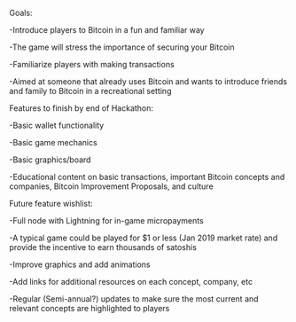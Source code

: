 Goals:

-Introduce players to Bitcoin in a fun and familiar way

-The game will stress the importance of securing your Bitcoin

-Familiarize players with making transactions

-Aimed at someone that already uses Bitcoin and wants to introduce friends and family to Bitcoin in a recreational setting


Features to finish by end of Hackathon:

-Basic wallet functionality

-Basic game mechanics

-Basic graphics/board

-Educational content on basic transactions, important Bitcoin concepts and companies, Bitcoin Improvement Proposals, and culture


Future feature wishlist:

-Full node with Lightning for in-game micropayments

-A typical game could be played for $1 or less (Jan 2019 market rate) and provide the incentive to earn thousands of satoshis

-Improve graphics and add animations

-Add links for additional resources on each concept, company, etc

-Regular (Semi-annual?) updates to make sure the most current and relevant concepts are highlighted to players
